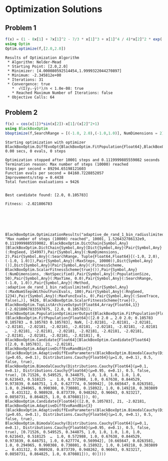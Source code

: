 
# Optimization Solutions

## Problem 1


```julia
f(x) = (1 - 8x[1] + 7x[1]^2 - 7/3 * x[1]^3 + x[1]^4 / 4)*x[2]^2 * exp(-x[2])
using Optim
Optim.optimize(f,[2.0,2.0])
```




    Results of Optimization Algorithm
     * Algorithm: Nelder-Mead
     * Starting Point: [2.0,2.0]
     * Minimizer: [4.000080592514454,1.9999322044270897]
     * Minimum: -2.345812e+00
     * Iterations: 31
     * Convergence: true
       *  √(Σ(yᵢ-ȳ)²)/n < 1.0e-08: true
       * Reached Maximum Number of Iterations: false
     * Objective Calls: 64



## Problem 2


```julia
f(x) = cos(x[1])*sin(x[2])-x[1]/(x[2]^2+1)
using BlackBoxOptim
bboptimize(f,SearchRange = [(-1.0, 2.0),(-1.0,1.0)], NumDimensions = 2)
```

    Starting optimization with optimizer BlackBoxOptim.DiffEvoOpt{BlackBoxOptim.FitPopulation{Float64},BlackBoxOptim.RadiusLimitedSelector,BlackBoxOptim.AdaptiveDiffEvoRandBin{3},BlackBoxOptim.RandomBound{BlackBoxOptim.RangePerDimSearchSpace}}
    0.00 secs, 0 evals, 0 steps
    
    Optimization stopped after 10001 steps and 0.1119999885559082 seconds
    Termination reason: Max number of steps (10000) reached
    Steps per second = 89294.65198121603
    Function evals per second = 84160.7228852057
    Improvements/step = 0.4438
    Total function evaluations = 9426
    
    
    Best candidate found: [2.0, 0.105783]
    
    Fitness: -2.021806783
    





    BlackBoxOptim.OptimizationResults("adaptive_de_rand_1_bin_radiuslimited", "Max number of steps (10000) reached", 10001, 1.526432786132e9, 0.1119999885559082, BlackBoxOptim.DictChain{Symbol,Any}[BlackBoxOptim.DictChain{Symbol,Any}[Dict{Symbol,Any}(Pair{Symbol,Any}(:RngSeed, 154997),Pair{Symbol,Any}(:NumDimensions, 2),Pair{Symbol,Any}(:SearchRange, Tuple{Float64,Float64}[(-1.0, 2.0), (-1.0, 1.0)]),Pair{Symbol,Any}(:MaxSteps, 10000)),Dict{Symbol,Any}()],Dict{Symbol,Any}(Pair{Symbol,Any}(:FitnessScheme, BlackBoxOptim.ScalarFitnessScheme{true}()),Pair{Symbol,Any}(:NumDimensions, :NotSpecified),Pair{Symbol,Any}(:PopulationSize, 50),Pair{Symbol,Any}(:MaxTime, 0.0),Pair{Symbol,Any}(:SearchRange, (-1.0, 1.0)),Pair{Symbol,Any}(:Method, :adaptive_de_rand_1_bin_radiuslimited),Pair{Symbol,Any}(:MaxNumStepsWithoutFuncEvals, 100),Pair{Symbol,Any}(:RngSeed, 1234),Pair{Symbol,Any}(:MaxFuncEvals, 0),Pair{Symbol,Any}(:SaveTrace, false)…)], 9426, BlackBoxOptim.ScalarFitnessScheme{true}(), BlackBoxOptim.TopListArchiveOutput{Float64,Array{Float64,1}}(-2.0218067833597875, [2.0, 0.105783]), BlackBoxOptim.PopulationOptimizerOutput{BlackBoxOptim.FitPopulation{Float64}}(BlackBoxOptim.FitPopulation{Float64}([2.0 2.0 … 2.0 2.0; 0.105783 0.105783 … 0.105783 0.105783], NaN, [-2.02181, -2.02181, -2.02181, -2.02181, -2.02181, -2.02181, -2.02181, -2.02181, -2.02181, -2.02181  …  -2.02181, -2.02181, -2.02181, -2.02181, -2.02181, -2.02181, -2.02181, -2.02181, -2.02181, -2.02181], 0, BlackBoxOptim.Candidate{Float64}[BlackBoxOptim.Candidate{Float64}([2.0, 0.105783], 21, -2.02181, BlackBoxOptim.AdaptiveDiffEvoRandBin{3}(BlackBoxOptim.AdaptiveDiffEvoParameters(BlackBoxOptim.BimodalCauchy(Distributions.Cauchy{Float64}(μ=0.65, σ=0.1), Distributions.Cauchy{Float64}(μ=1.0, σ=0.1), 0.5, false, true), BlackBoxOptim.BimodalCauchy(Distributions.Cauchy{Float64}(μ=0.1, σ=0.1), Distributions.Cauchy{Float64}(μ=0.95, σ=0.1), 0.5, false, true), [0.71526, 0.549525, 0.344875, 1.0, 1.0, 1.0, 1.0, 1.0, 0.621643, 0.518125  …  1.0, 0.572988, 1.0, 0.67638, 0.844529, 0.973839, 0.646751, 1.0, 0.627774, 0.569942], [0.665647, 0.0263581, 1.0, 0.294965, 0.990308, 0.730801, 0.158922, 1.0, 0.149218, 0.303809  …  0.431312, 0.908928, 0.873739, 0.948262, 0.96043, 0.923217, 0.0858731, 0.864825, 1.0, 0.870881])), 0), BlackBoxOptim.Candidate{Float64}([2.0, 0.105783], 21, -2.02181, BlackBoxOptim.AdaptiveDiffEvoRandBin{3}(BlackBoxOptim.AdaptiveDiffEvoParameters(BlackBoxOptim.BimodalCauchy(Distributions.Cauchy{Float64}(μ=0.65, σ=0.1), Distributions.Cauchy{Float64}(μ=1.0, σ=0.1), 0.5, false, true), BlackBoxOptim.BimodalCauchy(Distributions.Cauchy{Float64}(μ=0.1, σ=0.1), Distributions.Cauchy{Float64}(μ=0.95, σ=0.1), 0.5, false, true), [0.71526, 0.549525, 0.344875, 1.0, 1.0, 1.0, 1.0, 1.0, 0.621643, 0.518125  …  1.0, 0.572988, 1.0, 0.67638, 0.844529, 0.973839, 0.646751, 1.0, 0.627774, 0.569942], [0.665647, 0.0263581, 1.0, 0.294965, 0.990308, 0.730801, 0.158922, 1.0, 0.149218, 0.303809  …  0.431312, 0.908928, 0.873739, 0.948262, 0.96043, 0.923217, 0.0858731, 0.864825, 1.0, 0.870881])), 0)])))


